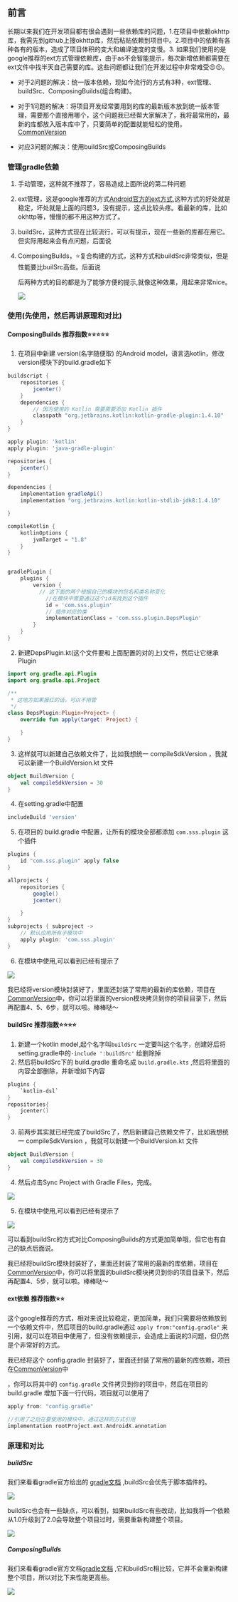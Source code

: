 ## 前言

长期以来我们在开发项目都有很会遇到一些依赖库的问题，1.在项目中依赖okhttp库，我需先到github上搜okhttp库，然后粘贴依赖到项目中。2.项目中的依赖有各种各有的版本，造成了项目体积的变大和编译速度的变慢。3. 如果我们使用的是google推荐的ext方式管理依赖库，由于as不会智能提示，每次新增依赖都需要在ext文件中找半天自己需要的库。这些问题都让我们在开发过程中非常难受😣😣。

* 对于2问题的解决：统一版本依赖，现如今流行的方式有3种，ext管理、buildSrc、ComposingBuilds(组合构建)。

* 对于1问题的解决：将项目开发经常要用到的库的最新版本放到统一版本管理，需要那个直接用哪个，这个问题我已经帮大家解决了，我将最常用的，最新的库都放入版本库中了，只要简单的配置就能轻松的使用。[CommonVersion](https://github.com/AndroidBBQ/CommonVersion)

* 对应3问题的解决：使用buildSrc或ComposingBuilds

### 管理gradle依赖

1. 手动管理，这种就不推荐了，容易造成上面所说的第二种问题

2. ext管理，这是google推荐的方式[Android官方的ext方式](https://developer.android.com/studio/build/gradle-tips#groovy),这种方式的好处就是稳定，坏处就是上面的问题3，没有提示，这点比较头疼。看最新的库，比如okhttp等，慢慢的都不用这种方式了。

3. buildSrc，这种方式现在比较流行，可以有提示，现在一些新的库都在用它。但实际用起来会有点问题，后面说

4. ComposingBuilds，⭐️复合构建的方式，这种方式和buildSrc非常类似，但是性能要比builSrc高些。后面说

   

   后两种方式的目的都是为了能够方便的提示,就像这种效果，用起来非常nice。

   ![](https://user-gold-cdn.xitu.io/2018/5/31/163b57650aacdc7d?imageslim)

### 使用(先使用，然后再讲原理和对比)

#### ComposingBuilds  推荐指数⭐️⭐️⭐️⭐️⭐️

1. 在项目中新建 version(名字随便取) 的Android model，语言选kotlin，修改version模块下的build.gradle如下

```groovy
buildscript {
    repositories {
        jcenter()
    }
    dependencies {
        // 因为使用的 Kotlin 需要需要添加 Kotlin 插件
        classpath "org.jetbrains.kotlin:kotlin-gradle-plugin:1.4.10"
    }
}

apply plugin: 'kotlin'
apply plugin: 'java-gradle-plugin'

repositories {
    jcenter()
}

dependencies {
    implementation gradleApi()
    implementation "org.jetbrains.kotlin:kotlin-stdlib-jdk8:1.4.10"

}

compileKotlin {
    kotlinOptions {
        jvmTarget = "1.8"
    }
}


gradlePlugin {
    plugins {
        version {
          // 这下面的两个根据自己的模块的包名和类名称变化
            //在模块中需要通过这个id来找到这个插件
            id = 'com.sss.plugin'
            // 插件对应的类
            implementationClass = 'com.sss.plugin.DepsPlugin'
        }
    }
}
```

2. 新建DepsPlugin.kt(这个文件要和上面配置的对的上)文件，然后让它继承Plugin

```kotlin
import org.gradle.api.Plugin
import org.gradle.api.Project

/**
 * 这地方如果报红的话，可以不用管
 */
class DepsPlugin:Plugin<Project> {
    override fun apply(target: Project) {

    }
}
```

3. 这样就可以新建自己依赖文件了，比如我想统一 compileSdkVersion ，我就可以新建一个BuildVersion.kt 文件

```kotlin
object BuildVersion {
    val compileSdkVersion = 30
}
```

4. 在setting.gradle中配置

```groovy
includeBuild 'version'
```

5. 在项目的 build.gradle 中配置，让所有的模块全部都添加 `com.sss.plugin` 这个插件

```groovy
plugins {
    id "com.sss.plugin" apply false
}

allprojects {
    repositories {
        google()
        jcenter()

    }
}
subprojects { subproject ->
    // 默认应用所有子模块中
    apply plugin: 'com.sss.plugin'
}
```

6. 在模块中使用,可以看到已经有提示了

![](https://i.loli.net/2021/06/17/RcHdh1rINDvE5Wo.png)



我已经将version模块封装好了，里面还封装了常用的最新的库依赖，项目在[CommonVersion](https://github.com/AndroidBBQ/CommonVersion)中，你可以将里面的version模块拷贝到你的项目目录下，然后再配置4、5、6步，就可以啦。棒棒哒～

#### buildSrc  推荐指数⭐️⭐️⭐️⭐️

1. 新建一个kotlin model,起个名字叫`buildSrc` 一定要叫这个名字，创建好后将setting.gradle中的`·include ':buildSrc'` 给删除掉
2. 然后将buildSrc下的 build.gradle 重命名成 `build.gradle.kts` ,然后将里面的内容全部删除，并新增如下内容

```kotlin
plugins {
    `kotlin-dsl`
}
repositories{
    jcenter()
}
```

3. 前两步其实就已经完成了buildSrc了，然后新建自己依赖文件了，比如我想统一 compileSdkVersion ，我就可以新建一个BuildVersion.kt 文件

```kotlin
object BuildVersion {
    val compileSdkVersion = 30
}
```

4. 然后点击Sync Project with Gradle Files，完成。

![](https://i.loli.net/2021/06/18/6vXaiqzlPhySjJt.png)

5. 在模块中使用,可以看到已经有提示了

![](https://i.loli.net/2021/06/17/RcHdh1rINDvE5Wo.png)

可以看到buildSrc的方式对比ComposingBuilds的方式更加简单哦，但它也有自己的缺点后面说。

我已经将buildSrc模块封装好了，里面还封装了常用的最新的库依赖，项目在[CommonVersion](https://github.com/AndroidBBQ/CommonVersion)中，你可以将里面的buildSrc模块拷贝到你的项目目录下，然后再配置4、5步，就可以啦。棒棒哒～

#### ext依赖 推荐指数⭐️⭐️

这个google推荐的方式，相对来说比较稳定，更加简单，我们只需要将依赖放到一个依赖文件中，然后项目的build.gradle通过 `apply from:"config.gradle"` 来引用，就可以在项目中使用了，但没有依赖提示，会造成上面说的3问题，但仍然是个非常好的方式。

我已经将这个 config.gradle 封装好了，里面还封装了常用的最新的库依赖，项目在[CommonVersion](https://github.com/AndroidBBQ/CommonVersion)中

，你可以将其中的 `config.gradle` 文件拷贝到你的项目中，然后在项目的 build.gradle 增加下面一行代码，项目就可以使用了

```groovy
apply from: "config.gradle"

//引用了之后在要使用的模块中，通过这样的方式引用
implementation rootProject.ext.AndroidX.annotation
```

### 原理和对比

##### buildSrc

我们来看看gradle官方给出的 [gradle文档](https://docs.gradle.org/current/userguide/organizing_gradle_projects.html#declare_properties_in_gradle_properties_file) ,buildSrc会优先于脚本插件的。

![](https://i.loli.net/2021/06/18/TI6UGonmXhgMRWe.png)

buildSrc也会有一些缺点，可以看到，如果buildSrc有些改动，比如我将一个依赖从1.0升级到了2.0会导致整个项目过时，需要重新构建整个项目。

![](https://i.loli.net/2021/06/18/mRPelHOhZ2Xkwiz.png)

##### ComposingBuilds 

我们来看看gradle官方文档[gradle文档](https://docs.gradle.org/current/userguide/composite_builds.html) ,它和buildSrc相比较，它并不会重新构建整个项目，所以对比下来性能更高些。

![](https://i.loli.net/2021/06/18/LO49kYuVtdHJ1wn.png)

